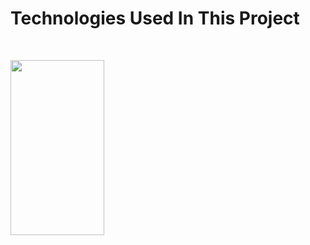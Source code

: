 <h1>Technologies Used In This Project</h1>
<br>
<p align='centre'>
<img src="https://github.com/user-attachments/assets/37ffe023-6744-45ec-b8e1-83b0442dd16e" width="150" height="280">
</p>

